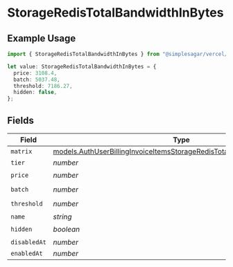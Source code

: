 # StorageRedisTotalBandwidthInBytes

## Example Usage

```typescript
import { StorageRedisTotalBandwidthInBytes } from "@simplesagar/vercel/models/authuser.js";

let value: StorageRedisTotalBandwidthInBytes = {
  price: 3108.4,
  batch: 5037.48,
  threshold: 7186.27,
  hidden: false,
};
```

## Fields

| Field                                                                                                                                                        | Type                                                                                                                                                         | Required                                                                                                                                                     | Description                                                                                                                                                  |
| ------------------------------------------------------------------------------------------------------------------------------------------------------------ | ------------------------------------------------------------------------------------------------------------------------------------------------------------ | ------------------------------------------------------------------------------------------------------------------------------------------------------------ | ------------------------------------------------------------------------------------------------------------------------------------------------------------ |
| `matrix`                                                                                                                                                     | [models.AuthUserBillingInvoiceItemsStorageRedisTotalBandwidthInBytesMatrix](../models/authuserbillinginvoiceitemsstorageredistotalbandwidthinbytesmatrix.md) | :heavy_minus_sign:                                                                                                                                           | N/A                                                                                                                                                          |
| `tier`                                                                                                                                                       | *number*                                                                                                                                                     | :heavy_minus_sign:                                                                                                                                           | N/A                                                                                                                                                          |
| `price`                                                                                                                                                      | *number*                                                                                                                                                     | :heavy_check_mark:                                                                                                                                           | N/A                                                                                                                                                          |
| `batch`                                                                                                                                                      | *number*                                                                                                                                                     | :heavy_check_mark:                                                                                                                                           | N/A                                                                                                                                                          |
| `threshold`                                                                                                                                                  | *number*                                                                                                                                                     | :heavy_check_mark:                                                                                                                                           | N/A                                                                                                                                                          |
| `name`                                                                                                                                                       | *string*                                                                                                                                                     | :heavy_minus_sign:                                                                                                                                           | N/A                                                                                                                                                          |
| `hidden`                                                                                                                                                     | *boolean*                                                                                                                                                    | :heavy_check_mark:                                                                                                                                           | N/A                                                                                                                                                          |
| `disabledAt`                                                                                                                                                 | *number*                                                                                                                                                     | :heavy_minus_sign:                                                                                                                                           | N/A                                                                                                                                                          |
| `enabledAt`                                                                                                                                                  | *number*                                                                                                                                                     | :heavy_minus_sign:                                                                                                                                           | N/A                                                                                                                                                          |